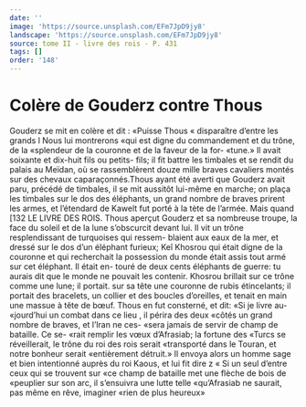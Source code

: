 ```yaml
---
date: ''
image: 'https://source.unsplash.com/EFm7JpD9jy8'
landscape: 'https://source.unsplash.com/EFm7JpD9jy8'
source: tome II - livre des rois - P. 431
tags: []
order: '148'
---
```


# Colère de Gouderz contre Thous

Gouderz se mit en colère et dit : «Puisse Thous
« disparaître d’entre les grands l Nous lui montrerons
«qui est digne du commandement et du trône, de la «splendeur de la couronne et de la faveur de la for- «tune.» Il avait soixante et dix-huit fils ou petits- fils; il fit battre les timbales et se rendit du palais au Meïdan, où se rassemblèrent douze mille braves cavaliers montés sur des chevaux caparaçonnés.Thous
ayant été averti que Gouderz avait paru, précédé de
timbales, il se mit aussitôt lui-même en marche; on plaça les timbales sur le dos des éléphants, un grand
nombre de braves prirent les armes, et l’étendard de Kawelt fut porté à la tète de l’armée. Mais quand
[132 LE LIVRE DES ROIS.
Thous aperçut Gouderz et sa nombreuse troupe, la face du soleil et de la lune s’obscurcit devant lui. Il
vit un trône resplendissant de turquoises qui ressem- blaient aux eaux de la mer, et dressé sur le dos d’un éléphant furieux; Keî Khosrou qui était digne de la couronne et qui recherchait la possession du monde était assis tout armé sur cet éléphant. Il était en-
touré de deux cents éléphants de guerre: tu aurais
dit que le monde ne pouvait les contenir. Khosrou brillait sur ce trône comme une lune; il portait. sur sa tête une couronne de rubis étincelants; il portait des bracelets, un collier et des boucles d’oreilles, et tenait en main une massue à tête de bœuf.
Thous en fut consterné, et dit: «Si je livre au- «jourd’hui un combat dans ce lieu , il périra des deux «côtés un grand nombre de braves, et l’lran ne ces-
«sera jamais de servir de champ de bataille. Ce se- «rait remplir les vœux d’Afrasiab; la fortune des «Turcs se réveillerait, le trône du roi des rois serait «transporté dans le Touran, et notre bonheur serait
«entièrement détruit.» Il envoya alors un homme sage et bien intentionné auprès du roi Kaous, et lui fit dire z « Si un seul d’entre ceux qui se trouvent sur «ce champ de bataille met une flèche de bois de «peuplier sur son arc, il s’ensuivra une lutte telle «qu’Afrasiab ne saurait, pas même en rêve, imaginer «rien de plus heureux»
